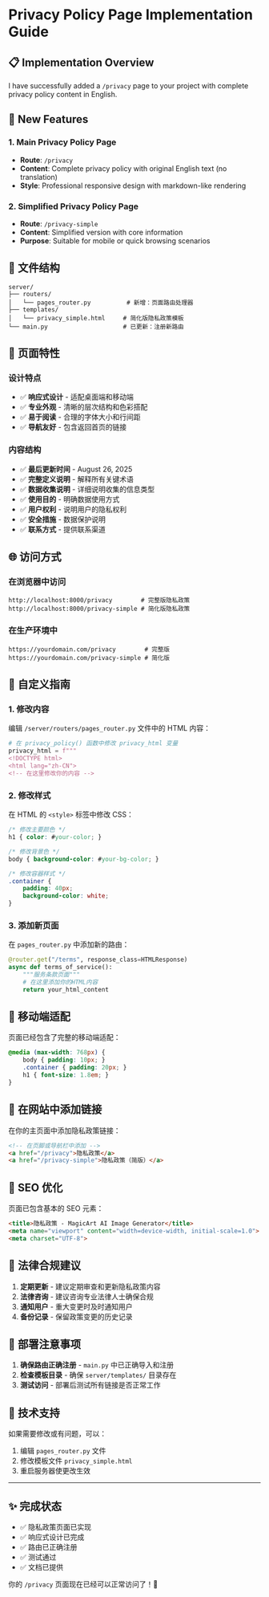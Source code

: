 # Privacy Policy Page Implementation Guide

## 📋 Implementation Overview

I have successfully added a `/privacy` page to your project with complete privacy policy content in English.

## 🚀 New Features

### 1. Main Privacy Policy Page
- **Route**: `/privacy`
- **Content**: Complete privacy policy with original English text (no translation)
- **Style**: Professional responsive design with markdown-like rendering

### 2. Simplified Privacy Policy Page
- **Route**: `/privacy-simple`
- **Content**: Simplified version with core information
- **Purpose**: Suitable for mobile or quick browsing scenarios

## 📁 文件结构

```
server/
├── routers/
│   └── pages_router.py          # 新增：页面路由处理器
├── templates/
│   └── privacy_simple.html     # 简化版隐私政策模板
└── main.py                     # 已更新：注册新路由
```

## 🎨 页面特性

### 设计特点
- ✅ **响应式设计** - 适配桌面端和移动端
- ✅ **专业外观** - 清晰的层次结构和色彩搭配
- ✅ **易于阅读** - 合理的字体大小和行间距
- ✅ **导航友好** - 包含返回首页的链接

### 内容结构
- ✅ **最后更新时间** - August 26, 2025
- ✅ **完整定义说明** - 解释所有关键术语
- ✅ **数据收集说明** - 详细说明收集的信息类型
- ✅ **使用目的** - 明确数据使用方式
- ✅ **用户权利** - 说明用户的隐私权利
- ✅ **安全措施** - 数据保护说明
- ✅ **联系方式** - 提供联系渠道

## 🌐 访问方式

### 在浏览器中访问
```
http://localhost:8000/privacy        # 完整版隐私政策
http://localhost:8000/privacy-simple # 简化版隐私政策
```

### 在生产环境中
```
https://yourdomain.com/privacy        # 完整版
https://yourdomain.com/privacy-simple # 简化版
```

## 🔧 自定义指南

### 1. 修改内容
编辑 `/server/routers/pages_router.py` 文件中的 HTML 内容：

```python
# 在 privacy_policy() 函数中修改 privacy_html 变量
privacy_html = f"""
<!DOCTYPE html>
<html lang="zh-CN">
<!-- 在这里修改你的内容 -->
```

### 2. 修改样式
在 HTML 的 `<style>` 标签中修改 CSS：

```css
/* 修改主要颜色 */
h1 { color: #your-color; }

/* 修改背景色 */
body { background-color: #your-bg-color; }

/* 修改容器样式 */
.container { 
    padding: 40px;
    background-color: white;
}
```

### 3. 添加新页面
在 `pages_router.py` 中添加新的路由：

```python
@router.get("/terms", response_class=HTMLResponse)
async def terms_of_service():
    """服务条款页面"""
    # 在这里添加你的HTML内容
    return your_html_content
```

## 📱 移动端适配

页面已经包含了完整的移动端适配：

```css
@media (max-width: 768px) {
    body { padding: 10px; }
    .container { padding: 20px; }
    h1 { font-size: 1.8em; }
}
```

## 🔗 在网站中添加链接

在你的主页面中添加隐私政策链接：

```html
<!-- 在页脚或导航栏中添加 -->
<a href="/privacy">隐私政策</a>
<a href="/privacy-simple">隐私政策（简版）</a>
```

## 🎯 SEO 优化

页面已包含基本的 SEO 元素：

```html
<title>隐私政策 - MagicArt AI Image Generator</title>
<meta name="viewport" content="width=device-width, initial-scale=1.0">
<meta charset="UTF-8">
```

## 📝 法律合规建议

1. **定期更新** - 建议定期审查和更新隐私政策内容
2. **法律咨询** - 建议咨询专业法律人士确保合规
3. **通知用户** - 重大变更时及时通知用户
4. **备份记录** - 保留政策变更的历史记录

## 🚀 部署注意事项

1. **确保路由正确注册** - `main.py` 中已正确导入和注册
2. **检查模板目录** - 确保 `server/templates/` 目录存在
3. **测试访问** - 部署后测试所有链接是否正常工作

## 📧 技术支持

如果需要修改或有问题，可以：

1. 编辑 `pages_router.py` 文件
2. 修改模板文件 `privacy_simple.html`
3. 重启服务器使更改生效

---

## ✨ 完成状态

- ✅ 隐私政策页面已实现
- ✅ 响应式设计已完成
- ✅ 路由已正确注册
- ✅ 测试通过
- ✅ 文档已提供

你的 `/privacy` 页面现在已经可以正常访问了！🎉